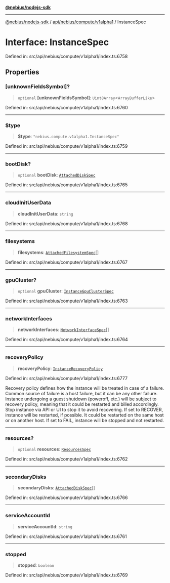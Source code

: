[**@nebius/nodejs-sdk**](../../../../../README.md)

---

[@nebius/nodejs-sdk](../../../../../README.md) / [api/nebius/compute/v1alpha1](../README.md) / InstanceSpec

# Interface: InstanceSpec

Defined in: src/api/nebius/compute/v1alpha1/index.ts:6758

## Properties

### \[unknownFieldsSymbol\]?

> `optional` **\[unknownFieldsSymbol\]**: `Uint8Array`\<`ArrayBufferLike`\>

Defined in: src/api/nebius/compute/v1alpha1/index.ts:6760

---

### $type

> **$type**: `"nebius.compute.v1alpha1.InstanceSpec"`

Defined in: src/api/nebius/compute/v1alpha1/index.ts:6759

---

### bootDisk?

> `optional` **bootDisk**: [`AttachedDiskSpec`](AttachedDiskSpec.md)

Defined in: src/api/nebius/compute/v1alpha1/index.ts:6765

---

### cloudInitUserData

> **cloudInitUserData**: `string`

Defined in: src/api/nebius/compute/v1alpha1/index.ts:6768

---

### filesystems

> **filesystems**: [`AttachedFilesystemSpec`](AttachedFilesystemSpec.md)[]

Defined in: src/api/nebius/compute/v1alpha1/index.ts:6767

---

### gpuCluster?

> `optional` **gpuCluster**: [`InstanceGpuClusterSpec`](InstanceGpuClusterSpec.md)

Defined in: src/api/nebius/compute/v1alpha1/index.ts:6763

---

### networkInterfaces

> **networkInterfaces**: [`NetworkInterfaceSpec`](../../../vpc/v1alpha1/interfaces/NetworkInterfaceSpec.md)[]

Defined in: src/api/nebius/compute/v1alpha1/index.ts:6764

---

### recoveryPolicy

> **recoveryPolicy**: [`InstanceRecoveryPolicy`](../type-aliases/InstanceRecoveryPolicy.md)

Defined in: src/api/nebius/compute/v1alpha1/index.ts:6777

Recovery policy defines how the instance will be treated in case of a failure. Common source of failure is a host failure, but it can be any other failure.
Instance undergoing a guest shutdown (poweroff, etc.) will be subject to recovery policy, meaning that it could be restarted and billed accordingly. Stop instance via API or UI to stop it to avoid recovering.
If set to RECOVER, instance will be restarted, if possible. It could be restarted on the same host or on another host.
If set to FAIL, instance will be stopped and not restarted.

---

### resources?

> `optional` **resources**: [`ResourcesSpec`](ResourcesSpec.md)

Defined in: src/api/nebius/compute/v1alpha1/index.ts:6762

---

### secondaryDisks

> **secondaryDisks**: [`AttachedDiskSpec`](AttachedDiskSpec.md)[]

Defined in: src/api/nebius/compute/v1alpha1/index.ts:6766

---

### serviceAccountId

> **serviceAccountId**: `string`

Defined in: src/api/nebius/compute/v1alpha1/index.ts:6761

---

### stopped

> **stopped**: `boolean`

Defined in: src/api/nebius/compute/v1alpha1/index.ts:6769
